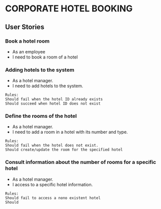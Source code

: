 # CORPORATE HOTEL BOOKING

## User Stories

 ### Book a hotel room
   - As an employee
   - I need to book a room of a hotel

 ### Adding hotels to the system
   - As a hotel manager.
   - I need to add hotels to the system.

    Rules:
    Should fail when the hotel ID already exists
    Should succeed when hotel ID does not exist

 ### Define the rooms of the hotel
   - As a hotel manager.
   - I need to add a room in a hotel with its number and type.

    Rules:
    Should fail when the hotel does not exist.
    Should create/update the room for the specified hotel

 ### Consult information about the number of rooms for a specific hotel
   - As a hotel manager.
   - I access to a specific hotel information.

    Rules:
    Should fail to access a nono existent hotel
    Should
